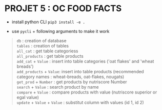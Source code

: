 # PROJET 5 : OC FOOD FACTS
- install python CLI ```pip3 install -e .``` <br>

- use ```pycli``` + following arguments to make it work<br>

> ```db``` : creation of database<br>
> ```tables``` : creation of tables<br>
> ```all_cat``` : get table categoriess<br>
> ```all_products``` : get table products<br>
> ```add_cat``` + ```Value``` : insert into table categories ('oat flakes' and 'wheat breads')<br>
> ```add_products``` + ```Value```: insert into table products (recommended category names : wheat-breads, oat-flakes, nougats)<br>
> ```get_prod``` + ```Number``` : get products by nutriscore Number<br>
> ```search``` + ```Value``` : search product by name<br>
> ```compare``` + ```Value``` : compare products with value (nutriscore superior or egal value)<br>
> ```update``` + ```Value``` + ```Value``` : substitut column with values (id 1, id 2)<br>